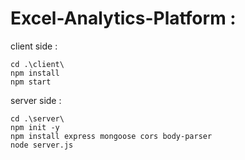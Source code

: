 # Excel-Analytics-Platform :

 client side :
 
    cd .\client\    
    npm install
    npm start


server side : 
    
    cd .\server\
    npm init -y
    npm install express mongoose cors body-parser
    node server.js
